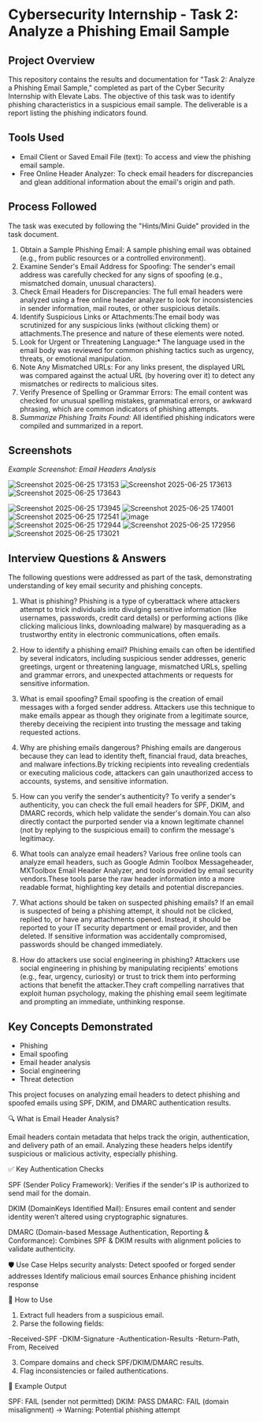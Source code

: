 # Cybersecurity Internship - Task 2: Analyze a Phishing Email Sample

## Project Overview

This repository contains the results and documentation for "Task 2: Analyze a Phishing Email Sample," completed as part of the Cyber Security Internship with Elevate Labs. The objective of this task was to identify phishing characteristics in a suspicious email sample. The deliverable is a report listing the phishing indicators found.

## Tools Used

* Email Client or Saved Email File (text): To access and view the phishing email sample.
* Free Online Header Analyzer: To check email headers for discrepancies and glean additional information about the email's origin and path.

## Process Followed

The task was executed by following the "Hints/Mini Guide" provided in the task document.

1.  Obtain a Sample Phishing Email: A sample phishing email was obtained (e.g., from public resources or a controlled environment).
2.  Examine Sender's Email Address for Spoofing: The sender's email address was carefully checked for any signs of spoofing (e.g., mismatched domain, unusual characters).
3.  Check Email Headers for Discrepancies: The full email headers were analyzed using a free online header analyzer to look for inconsistencies in sender information, mail routes, or other suspicious details.
4.  Identify Suspicious Links or Attachments:The email body was scrutinized for any suspicious links (without clicking them) or attachments.The presence and nature of these elements were noted.
5.  Look for Urgent or Threatening Language:* The language used in the email body was reviewed for common phishing tactics such as urgency, threats, or emotional manipulation.
6.  Note Any Mismatched URLs: For any links present, the displayed URL was compared against the actual URL (by hovering over it) to detect any mismatches or redirects to malicious sites.
7.  Verify Presence of Spelling or Grammar Errors: The email content was checked for unusual spelling mistakes, grammatical errors, or awkward phrasing, which are common indicators of phishing attempts.
8.  *Summarize Phishing Traits Found:* All identified phishing indicators were compiled and summarized in a report.

## Screenshots

*Example Screenshot: Email Headers Analysis*

![Screenshot 2025-06-25 173153](https://github.com/user-attachments/assets/e88e0843-4454-443f-b620-7c6a96c937f8)
![Screenshot 2025-06-25 173613](https://github.com/user-attachments/assets/b4059e3b-668a-4d41-90c2-ed68c4599736)
![Screenshot 2025-06-25 173643](https://github.com/user-attachments/assets/5046f207-5307-431f-8b8c-44f4c081ead6)

![Screenshot 2025-06-25 173945](https://github.com/user-attachments/assets/6837b287-11a6-4be4-9764-0b36e530a79e)
![Screenshot 2025-06-25 174001](https://github.com/user-attachments/assets/6a1ed6c4-ae4b-4933-a42b-dd94aa70f511)
![Screenshot 2025-06-25 172541](https://github.com/user-attachments/assets/5d7634a6-06fd-401c-99a3-309d6eaab315)
![image](https://github.com/user-attachments/assets/ab579f8d-7a83-43c5-98e2-2f1ac5d2354a)
![Screenshot 2025-06-25 172944](https://github.com/user-attachments/assets/0d6b26fc-9d88-452a-934e-882e0ad343c5)
![Screenshot 2025-06-25 172956](https://github.com/user-attachments/assets/f7e939a3-1f9e-4110-b8fd-f6f59616223b)
![Screenshot 2025-06-25 173021](https://github.com/user-attachments/assets/62fcfee5-9ac1-4b1d-ba24-497e119a61bc)


## Interview Questions & Answers

The following questions were addressed as part of the task, demonstrating understanding of key email security and phishing concepts.

1.  What is phishing?
          Phishing is a type of cyberattack where attackers attempt to trick individuals into divulging sensitive information (like usernames, passwords, credit card details) or performing actions (like clicking malicious links, downloading malware) by masquerading as a trustworthy entity in electronic communications, often emails.

2.  How to identify a phishing email?
        Phishing emails can often be identified by several indicators, including suspicious sender addresses, generic greetings, urgent or threatening language, mismatched URLs, spelling and grammar errors, and unexpected attachments or requests for sensitive information.

3.  What is email spoofing?
    Email spoofing is the creation of email messages with a forged sender address. Attackers use this technique to make emails appear as though they originate from a legitimate source, thereby deceiving the recipient into trusting the message and taking requested actions.

4.  Why are phishing emails dangerous?
          Phishing emails are dangerous because they can lead to identity theft, financial fraud, data breaches, and malware infections.By tricking recipients into revealing credentials or executing malicious code, attackers can gain unauthorized access to accounts, systems, and sensitive information.

5.  How can you verify the sender's authenticity?
        To verify a sender's authenticity, you can check the full email headers for SPF, DKIM, and DMARC records, which help validate the sender's domain.You can also directly contact the purported sender via a known legitimate channel (not by replying to the suspicious email) to confirm the message's legitimacy.

6.  What tools can analyze email headers?
        Various free online tools can analyze email headers, such as Google Admin Toolbox Messageheader, MXToolbox Email Header Analyzer, and tools provided by email security vendors.These tools parse the raw header information into a more readable format, highlighting key details and potential discrepancies.

7.  What actions should be taken on suspected phishing emails?
      If an email is suspected of being a phishing attempt, it should not be clicked, replied to, or have any attachments opened. Instead, it should be reported to your IT security department or email provider, and then deleted. If sensitive information was accidentally compromised, passwords should be changed immediately.

8.  How do attackers use social engineering in phishing?
    Attackers use social engineering in phishing by manipulating recipients' emotions (e.g., fear, urgency, curiosity) or trust to trick them into performing actions that benefit the attacker.They craft compelling narratives that exploit human psychology, making the phishing email seem legitimate and prompting an immediate, unthinking response.

## Key Concepts Demonstrated

* Phishing
* Email spoofing
* Email header analysis
* Social engineering
* Threat detection


This project focuses on analyzing email headers to detect phishing and spoofed emails using SPF, DKIM, and DMARC authentication results.

🔍 What is Email Header Analysis?

Email headers contain metadata that helps track the origin, authentication, and delivery path of an email. Analyzing these headers helps identify suspicious or malicious activity, especially phishing.

✅ Key Authentication Checks

SPF (Sender Policy Framework):
Verifies if the sender's IP is authorized to send mail for the domain.

DKIM (DomainKeys Identified Mail):
Ensures email content and sender identity weren’t altered using cryptographic signatures.

DMARC (Domain-based Message Authentication, Reporting & Conformance):
Combines SPF & DKIM results with alignment policies to validate authenticity.


🛡 Use Case
Helps security analysts:
Detect spoofed or forged sender addresses
Identify malicious email sources
Enhance phishing incident response

📂 How to Use
1. Extract full headers from a suspicious email.
2. Parse the following fields:

  -Received-SPF
  -DKIM-Signature
  -Authentication-Results
  -Return-Path, From, Received

3. Compare domains and check SPF/DKIM/DMARC results.
4. Flag inconsistencies or failed authentications.

📌 Example Output

SPF: FAIL (sender not permitted)
DKIM: PASS
DMARC: FAIL (domain misalignment)
→ Warning: Potential phishing attempt
